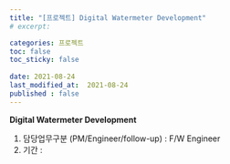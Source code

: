```yaml
---
title: "[프로젝트] Digital Watermeter Development"
# excerpt: 

categories: 프로젝트
toc: false
toc_sticky: false
 
date: 2021-08-24
last_modified_at:  2021-08-24
published : false
---
```


**Digital Watermeter Development**

1. 담당업무구분 (PM/Engineer/follow-up) : F/W Engineer
2. 기간 : 
